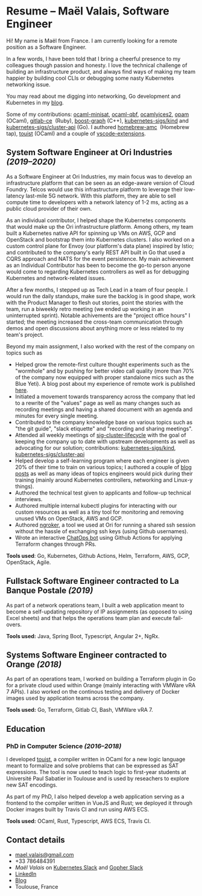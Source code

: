 # Resume – Maël Valais, Software Engineer

Hi! My name is Maël from France. I am currently looking for a remote position as a Software Engineer.

In a few words, I have been told that I bring a cheerful presence to my colleagues though passion and honesty. I love the technical challenge of building an infrastructure product, and always find ways of making my team happier by building cool CLIs or debugging some nasty Kubernetes networking issue.

You may read about me digging into networking, Go development and Kubernetes in my [blog](https://maelvls.dev/).

Some of my contributions: [ocaml-minisat][], [ocaml-qbf][], [ocamlyices2][], [opam][] (OCaml), [gitlab-ce][] 
(Ruby), [boost-graph][] (C++), [kubernetes-sigs/kind](https://github.com/kubernetes-sigs/kind/pulls?q=author%3Amaelvls) and [kubernetes-sigs/cluster-api](https://github.com/kubernetes-sigs/cluster-api/pulls?q=author%3Amaelvls+) (Go). I authored [homebrew-amc][] 
(Homebrew tap), [touist][] (OCaml) and a couple of [vscode-extensions][].


[ocamlyices2]: https://github.com/polazarus/ocamlyices2/pulls?utf8=%E2%9C%93&q=author%3Amaelvls+
[ocaml-minisat]: https://github.com/c-cube/ocaml-minisat/pulls?utf8=%E2%9C%93&q=author%3Amaelvls
[ocaml-qbf]: https://github.com/c-cube/ocaml-qbf/issues?utf8=%E2%9C%93&q=author%3Amaelvls
[opam]: https://github.com/ocaml/opam-repository/pulls?utf8=%E2%9C%93&q=author%3Amaelvls
[gitlab-ce]: https://gitlab.com/gitlab-org/gitlab-ce/merge_requests/1150
[boost-graph]: https://github.com/boostorg/graph/issues?utf8=%E2%9C%93&q=author%3Amaelvls
[homebrew-amc]: https://github.com/maelvls/homebrew-amc
[touist]: https://github.com/touist/touist
[maelvls/awx-gke-terraform]: https://github.com/maelvls/awx-gke-terraform
[maelvls/terraform-touist]: https://github.com/maelvls/terraform-touist
[masters-thesis]: https://drive.google.com/file/d/0B5mz8k-t6PT0N2lINEZYX2duOFU/view
[vehicule-routing-report]: http://homepages.laas.fr/sungueve/Docs/Etu/rapport-ter-aide-humanitaire.pdf
[homebrew-tap-auto-bottles]: https://gist.github.com/maelvls/068af21911c7debc4655cdaa41bbf092
[maelvls/users-grpc]: https://github.com/maelvls/users-grpc
[rust-chat]: https://github.com/maelvls/rust-chat
[touist-server]: https://github.com/maelvls/touist-editor/blob/master/touist-server/src/main.rs
[maelvls.github.io]: https://maelvls.github.io/
[mael.valais@gmail.com]: mailto:mael.valais@gmail.com
[vscode-extensions-github]: https://github.com/maelvls?utf8=%E2%9C%93&tab=repositories&q=vscode&type=&language=
[vscode-extensions]: https://marketplace.visualstudio.com/search?term=maelvalais&target=VSCode&category=All%20categories&sortBy=Relevance
[linus-fuck-kay]: http://lkml.iu.edu/hypermail/linux/kernel/1404.0/01331.html


## System Software Engineer at Ori Industries _(2019–2020)_

As a Software Engineer at Ori Industries, my main focus was to develop an
infrastructure platform that can be seen as an edge-aware version of Cloud
Foundry. Telcos would use this infrastructure platform to leverage their low-
latency last-mile 5G network. With this platform, they are able to sell compute
time to developers with a network latency of 1-2 ms, acting as a public cloud
provider of their own.

As an individual contributor, I helped shape the Kubernetes components that
would make up the Ori infrastructure platform. Among others, my team built a
Kubernetes native API for spinning up VMs on AWS, GCP and OpenStack and
bootstrap them into Kubernetes clusters. I also worked on a custom control plane
for Envoy (our platform's data plane) inspired by Istio; and contributed to the
company's early REST API built in Go that used a CQRS approach and NATS for the
event persistence. My main achievement as an Individual Contributor has been to
become the go-to person anyone would come to regarding Kubernetes controllers as
well as for debugging Kubernetes and network-related issues.

After a few months, I stepped up as Tech Lead in a team of four people. I would
run the daily standups, make sure the backlog is in good shape, work with the
Product Manager to flesh out stories, point the stories with the team, run a
biweekly retro meeting (we ended up working in an uninterrupted sprint). Notable
achivements are the "project office hours" I started; the meeting increased the
cross-team communication through demos and open discussions about anything more
or less related to my team's project.

<!--
-> radical candor
-->

Beyond my main assignment, I also worked with the rest of the company on topics such as

- Helped grow the remote-first culture thought experiments such as the "wormhole" and by pushing for better video call quality (more than 70% of the company now equipped with proper standalone mics such as the Blue Yeti). A blog post about my experience of remote work is published [here](https://medium.com/@bryony.snelling_26575/mr-remote-working-2c953c121968).
- Initiated a movement towards transparency across the company that led to a rewrite of the "values" page as well as many changes such as recording meetings and having a shared document with an agenda and minutes for every single meeting.
- Contributed to the company knowledge base on various topics such as "the git guide", "slack etiquette" and "recording and sharing meetings".
- Attended all weekly meetings of [sig-cluster-lifecycle](https://docs.google.com/document/d/1fQNlqsDkvEggWFi51GVxOglL2P1Bvo2JhZlMhm2d-Co/edit#) with the goal of keeping the company up to date with upstream developments as well as advocating for our solution; contributions: [kubernetes-sigs/kind](https://github.com/kubernetes-sigs/kind/pulls?q=author%3Amaelvls), [kubernetes-sigs/cluster-api](https://github.com/kubernetes-sigs/cluster-api/pulls?q=author%3Amaelvls+)
- Helped develop a self-learning program where each engineer is given 20% of their time to train on various topics; I authored a couple of [blog posts](https://maelvls.dev/) as well as many ideas of topics engineers would pick during their training (mainly around Kubernetes controllers, networking and Linux-y things).
- Authored the technical test given to applicants and follow-up technical interviews.
- Authored multiple internal kubectl plugins for interacting with our custom resources as well as a tiny tool for monitoring and removing unused VMs on OpenStack, AWS and GCP.
- Authored [ngroker](https://github.com/maelvls/ngroker), a tool we used at Ori for running a shared ssh session without the hassle of exchanging ssh keys (using Github usernames).
- Wrote an interactive [ChatOps bot](https://github.com/maelvls/gh-actions-chatops) using Github Actions for applying Terraform changes through PRs.

**Tools used**: Go, Kubernetes, Github Actions, Helm, Terraform, AWS, GCP, OpenStack, Agile.

## Fullstack Software Engineer contracted to La Banque Postale _(2019)_

As part of a network operations team, I built a web application meant to become a self-updating repository of IP assignments (as opposed to using Excel sheets) and that helps the operations team plan and execute fail-overs.

**Tools used:** Java, Spring Boot, Typescript, Angular 2+, NgRx.

## Systems Software Engineer contracted to Orange _(2018)_

As part of an operations team, I worked on building a Terraform plugin in Go for a private cloud used within Orange (mainly interacting with VMWare vRA 7 APIs). I also worked on the continous testing and delivery of Docker images used by application teams across the company.

**Tools used:** Go, Terraform, Gitlab CI, Bash, VMWare vRA 7.

## Education

### PhD in Computer Science _(2016–2018)_

I developed [touist](https://github.com/touist/touist), a compiler written in OCaml for a new logic language meant to formalize and solve problems that can be expressed as SAT expressions. The tool is now used to teach logic to first-year students at Université Paul Sabatier in Toulouse and is used by reseachers to explore new SAT encodings.

As part of my PhD, I also helped develop a web application serving as a frontend to the compiler written in VueJS and Rust; we deployed it through Docker images built by Travis CI and run using AWS ECS.

**Tools used:** OCaml, Rust, Typescript, AWS ECS, Travis CI.

## Contact details

- mael.valais@gmail.com
- +33 786484391
- _Maël Valais_ on [Kubernetes Slack](https://slack.k8s.io/) and [Gopher Slack](https://gophersinvite.herokuapp.com/)
- [LinkedIn](https://www.linkedin.com/in/maelvalais/)
- [Blog](https://maelvls.dev)
- Toulouse, France
